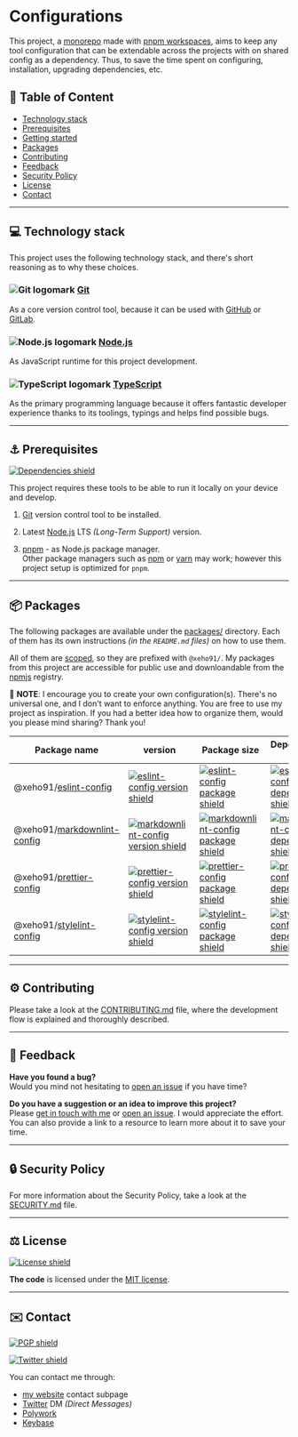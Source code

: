 # Configurations

This project, a [monorepo] made with [pnpm workspaces], aims to keep any tool
configuration that can be extendable across the projects with on shared config
as a dependency. Thus, to save the time spent on configuring, installation,
upgrading dependencies, etc.

[monorepo]: https://en.wikipedia.org/wiki/Monorepo
[pnpm workspaces]: https://pnpm.io/workspaces

## 🔗 Table of Content

- [Technology stack](#-technology-stack)
- [Prerequisites](#-prerequisites)
- [Getting started](#-getting-started)
- [Packages](#-packages)
- [Contributing](#-contributing)
- [Feedback](#-feedback)
- [Security Policy](#-security-policy)
- [License](#-license)
- [Contact](#-contact)

---

## 💻 Technology stack

This project uses the following technology stack, and there's short reasoning
as to why these choices.

### ![Git logomark] [Git]

As a core version control tool, because it can be used with [GitHub] or
[GitLab].

[Git]: https://git-scm.com/
[Git logomark]: https://api.iconify.design/simple-icons:git.svg "Git logomark"

[GitHub]: https://github.com/
[GitLab]: https://gitlab.com/

### ![Node.js logomark] [Node.js]

As JavaScript runtime for this project development.

[Node.js]: https://nodejs.org/en/
[Node.js logomark]: https://api.iconify.design/simple-icons:nodejs.svg "Node.js logomark"

### ![TypeScript logomark] [TypeScript]

As the primary programming language because it offers fantastic developer
experience thanks to its toolings, typings and helps find possible bugs.

[TypeScript]: https://www.typescriptlang.org/
[TypeScript logomark]: https://api.iconify.design/simple-icons:typescript.svg "TypeScript logomark"

---

## ⚓ Prerequisites

[![Dependencies shield]][Dependencies URL]

This project requires these tools to be able to run it locally on your device
and develop.

1. [Git] version control tool to be installed.

1. Latest [Node.js] LTS _(Long-Term Support)_ version.

1. [pnpm] - as Node.js package manager.\
   Other package managers such as [npm] or [yarn] may work; however this
   project setup is optimized for `pnpm`.

[Dependencies shield]: https://img.shields.io/librariesio/github/xeho91/configurations?style=for-the-badge
[Dependencies URL]: https://libraries.io/github/xeho91/configurations "Dependencies status"

[pnpm]: https://pnpm.io/
[npm]: https://www.npmjs.com/
[yarn]: https://yarnpkg.com/

---

## 📦 Packages

The following packages are available under the [packages/](./packages)
directory. Each of them has its own instructions _(in the `README.md` files)_
on how to use them.

All of them are [scoped], so they are prefixed with `@xeho91/`.
My packages from this project are accessible for public use and downloandable
from the [npmjs] registry.

📝 **NOTE**: I encourage you to create your own configuration(s). There's no
universal one, and I don't want to enforce anything. You are free to use my
project as inspiration. If you had a better idea how to organize them, would
you please mind sharing? Thank you!

[scoped]: https://docs.npmjs.com/cli/v6/using-npm/scope
[npmjs]: https://npmjs.com

| Package name | version | Package size | Dependencies status |
| ------------ | ------- | ------------ | ------------------- |
| @xeho91/[eslint-config] | [![eslint-config version shield]][eslint-config package URL] | [![eslint-config package shield]][eslint-config package URL] | [![eslint-config dependencies shield]][eslint-config dependencies URL] |
| @xeho91/[markdownlint-config] | [![markdownlint-config version shield]][markdownlint-config package URL] | [![markdownlint-config package shield]][markdownlint-config package URL] | [![markdownlint-config dependencies shield]][markdownlint-config dependencies URL] |
| @xeho91/[prettier-config] | [![prettier-config version shield]][prettier-config package URL] | [![prettier-config package shield]][prettier-config package URL] | [![prettier-config dependencies shield]][prettier-config dependencies URL] |
| @xeho91/[stylelint-config] | [![stylelint-config version shield]][stylelint-config package URL] | [![stylelint-config package shield]][stylelint-config package URL] | [![stylelint-config dependencies shield]][stylelint-config dependencies URL] |

[eslint-config]: ./packages/eslint-config
[eslint-config version shield]: https://img.shields.io/npm/v/@xeho91/eslint-config?style=flat-square
[eslint-config package shield]: https://img.shields.io/bundlephobia/minzip/@xeho91/eslint-config?style=flat-square
[eslint-config package URL]: https://www.npmjs.com/package/@xeho91/eslint-config
[eslint-config dependencies shield]: https://img.shields.io/librariesio/release/npm/@xeho91/eslint-config?style=flat-square
[eslint-config dependencies URL]: https://libraries.io/npm/@xeho91%2Feslint-config "Dependencies status"

[markdownlint-config]: ./packages/markdownlint-config
[markdownlint-config version shield]: https://img.shields.io/npm/v/@xeho91/markdownlint-config?style=flat-square
[markdownlint-config package shield]: https://img.shields.io/bundlephobia/minzip/@xeho91/markdownlint-config?style=flat-square
[markdownlint-config package URL]: https://www.npmjs.com/package/@xeho91/markdownlint-config
[markdownlint-config dependencies shield]: https://img.shields.io/librariesio/release/npm/@xeho91/markdownlint-config?style=flat-square
[markdownlint-config dependencies URL]: https://libraries.io/npm/@xeho91%2Fmarkdownlint-config "Dependencies status"

[prettier-config]: ./packages/prettier-config
[prettier-config version shield]: https://img.shields.io/npm/v/@xeho91/prettier-config?style=flat-square
[prettier-config package shield]: https://img.shields.io/bundlephobia/minzip/@xeho91/prettier-config?style=flat-square
[prettier-config package URL]: https://www.npmjs.com/package/@xeho91/prettier-config
[prettier-config dependencies shield]: https://img.shields.io/librariesio/release/npm/@xeho91/prettier-config?style=flat-square
[prettier-config dependencies URL]: https://libraries.io/npm/@xeho91%2Fprettier-config "Dependencies status"

[stylelint-config]: ./packages/stylelint-config
[stylelint-config version shield]: https://img.shields.io/npm/v/@xeho91/stylelint-config?style=flat-square
[stylelint-config package shield]: https://img.shields.io/bundlephobia/minzip/@xeho91/stylelint-config?style=flat-square
[stylelint-config package URL]: https://www.npmjs.com/package/@xeho91/stylelint-config
[stylelint-config dependencies shield]: https://img.shields.io/librariesio/release/npm/@xeho91/stylelint-config?style=flat-square
[stylelint-config dependencies URL]: https://libraries.io/npm/@xeho91%2Fstylelint-config "Dependencies status"

---

## ⚙️ Contributing

Please take a look at the [CONTRIBUTING.md](./CONTRIBUTING.md) file, where the
development flow is explained and thoroughly described.

---

## 🔄 Feedback

**Have you found a bug?**\
Would you mind not hesitating to [open an issue] if you have time?

**Do you have a suggestion or an idea to improve this project?**\
Please [get in touch with me](#contact) or [open an issue]. I would appreciate
the effort. You can also provide a link to a resource to learn more about it to
save your time.

[open an issue]: https://github.com/xeho91/configurations/issues/new

---

## 🔒 Security Policy

For more information about the Security Policy, take a look at the
[SECURITY.md](./SECURITY.md) file.

---

## ⚖️ License

[![License shield]](./LICENSE "Project's license")

**The code** is licensed under the [MIT license](./LICENSE).

[License shield]: https://img.shields.io/github/license/xeho91/configurations?style=for-the-badge

---

## ✉️ Contact

[![PGP shield]][PGP URL]

[![Twitter shield]][Twitter]

You can contact me through:

- [my website] contact subpage
- [Twitter] DM _(Direct Messages)_
- [Polywork]
- [Keybase]

[PGP shield]: https://img.shields.io/keybase/pgp/xeho91?color=purple&style=for-the-badge
[PGP URL]: https://pgp.key-server.io/0x4B166D6B2C00D8CB "Get my PGP public key"

[Twitter shield]: https://img.shields.io/twitter/follow/xeho91?style=social
[Twitter]: https://twitter.com/xeho91

[my website]: https://xeho91.com/contact
[Polywork]: https://polywork.com/xeho91
[Keybase]: https://keybase.io/xeho91
